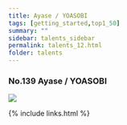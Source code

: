 ```yaml
---
title: Ayase / YOASOBI
tags: [getting_started,top1_50]
summary: ""
sidebar: talents_sidebar
permalink: talents_12.html
folder: talents
---
```



### No.139 Ayase / YOASOBI

![](https://yt3.ggpht.com/ytc/AKedOLQlab7SciC0zKOTNvVomQGmkQpZIr8yRarFZ4HtZw=s176-c-k-c0x00ffffff-no-rj)







{% include links.html %}
